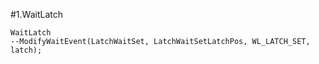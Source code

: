 #1.WaitLatch

```
WaitLatch
--ModifyWaitEvent(LatchWaitSet, LatchWaitSetLatchPos, WL_LATCH_SET, latch);
```